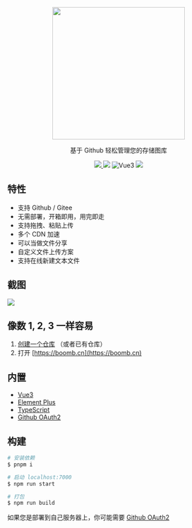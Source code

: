 <p align="center">
  <a href="https://boomb.cn">
    <img src="public/logo.png" width="300" />
  </a>
  <p align="center">基于 Github 轻松管理您的存储图库</p>
  <p align="center">
    <a href="README.md">
      <img src="https://img.shields.io/badge/lang-%E7%AE%80%E4%BD%93%E4%B8%AD%E6%96%87-red.svg?longCache=true&style=flat-square">
    </a>
    <img src="https://img.shields.io/github/v/release/xjh22222228/boomb" />
    <img alt="Vue3" src="https://img.shields.io/static/v1.svg?label=&message=Vue3&style=flat-square&color=42b983">
    <img src="https://img.shields.io/github/license/xjh22222228/boomb" />
  </p>
</p>


## 特性

- 支持 Github / Gitee
- 无需部署，开箱即用，用完即走
- 支持拖拽、粘贴上传
- 多个 CDN 加速
- 可以当做文件分享
- 自定义文件上传方案
- 支持在线新建文本文件

## 截图

![](https://raw.githubusercontent.com/xjh22222228/public/gh-pages/bed/screenshot.gif)

## 像数 1, 2, 3 一样容易

1. [创建一个仓库](https://github.com/new) （或者已有仓库）
2. 打开 [https://boomb.cn](https://boomb.cn)

## 内置

- [Vue3](https://github.com/vuejs/vue-next)
- [Element Plus](https://github.com/element-plus/element-plus)
- [TypeScript](https://github.com/Microsoft/TypeScript)
- [Github OAuth2](https://github.com/xjh22222228/github-oauth2)

## 构建

```bash
# 安装依赖
$ pnpm i

# 启动 localhost:7000
$ npm run start

# 打包
$ npm run build
```

如果您是部署到自己服务器上，你可能需要 [Github OAuth2](https://github.com/xjh22222228/github-oauth2)
